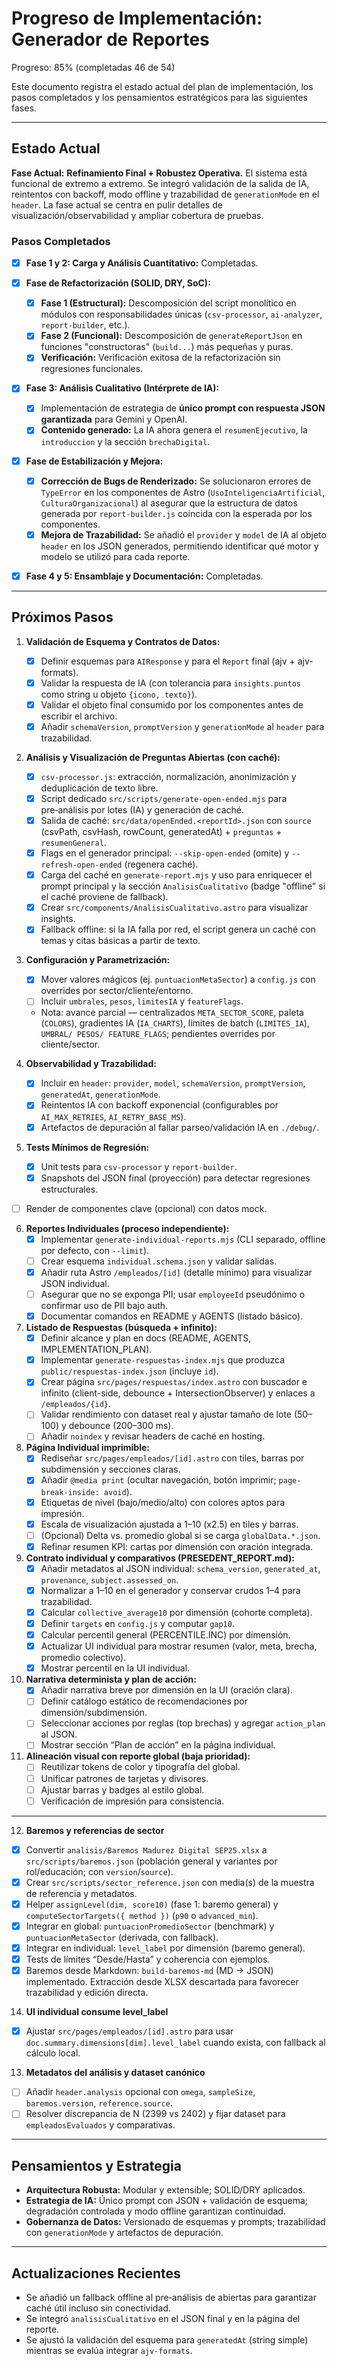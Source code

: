 # Progreso de Implementación: Generador de Reportes
<!-- progress:start -->
Progreso: 85% (completadas 46 de 54)
<!-- progress:end -->


Este documento registra el estado actual del plan de implementación, los pasos completados y los pensamientos estratégicos para las siguientes fases.

---

## Estado Actual

**Fase Actual:** **Refinamiento Final + Robustez Operativa.** El sistema está funcional de extremo a extremo. Se integró validación de la salida de IA, reintentos con backoff, modo offline y trazabilidad de `generationMode` en el `header`. La fase actual se centra en pulir detalles de visualización/observabilidad y ampliar cobertura de pruebas.

### Pasos Completados

-   [x] **Fase 1 y 2: Carga y Análisis Cuantitativo:** Completadas.

-   [x] **Fase de Refactorización (SOLID, DRY, SoC):**
    -   [x] **Fase 1 (Estructural):** Descomposición del script monolítico en módulos con responsabilidades únicas (`csv-processor`, `ai-analyzer`, `report-builder`, etc.).
    -   [x] **Fase 2 (Funcional):** Descomposición de `generateReportJson` en funciones "constructoras" (`build...`) más pequeñas y puras.
    -   [x] **Verificación:** Verificación exitosa de la refactorización sin regresiones funcionales.

-   [x] **Fase 3: Análisis Cualitativo (Intérprete de IA):**
    -   [x] Implementación de estrategia de **único prompt con respuesta JSON garantizada** para Gemini y OpenAI.
    -   [x] **Contenido generado:** La IA ahora genera el `resumenEjecutivo`, la `introduccion` y la sección `brechaDigital`.

-   [x] **Fase de Estabilización y Mejora:**
    -   [x] **Corrección de Bugs de Renderizado:** Se solucionaron errores de `TypeError` en los componentes de Astro (`UsoInteligenciaArtificial`, `CulturaOrganizacional`) al asegurar que la estructura de datos generada por `report-builder.js` coincida con la esperada por los componentes.
    -   [x] **Mejora de Trazabilidad:** Se añadió el `provider` y `model` de IA al objeto `header` en los JSON generados, permitiendo identificar qué motor y modelo se utilizó para cada reporte.

-   [x] **Fase 4 y 5: Ensamblaje y Documentación:** Completadas.

---

## Próximos Pasos

1.  **Validación de Esquema y Contratos de Datos:**
    -   [x] Definir esquemas para `AIResponse` y para el `Report` final (ajv + ajv-formats).
    -   [x] Validar la respuesta de IA (con tolerancia para `insights.puntos` como string u objeto `{icono, texto}`).
    -   [x] Validar el objeto final consumido por los componentes antes de escribir el archivo.
    -   [x] Añadir `schemaVersion`, `promptVersion` y `generationMode` al `header` para trazabilidad.

2.  **Análisis y Visualización de Preguntas Abiertas (con caché):**
    -   [x] `csv-processor.js`: extracción, normalización, anonimización y deduplicación de texto libre.
    -   [x] Script dedicado `src/scripts/generate-open-ended.mjs` para pre‑análisis por lotes (IA) y generación de caché.
    -   [x] Salida de caché: `src/data/openEnded.<reportId>.json` con `source` (csvPath, csvHash, rowCount, generatedAt) + `preguntas` + `resumenGeneral`.
    -   [x] Flags en el generador principal: `--skip-open-ended` (omite) y `--refresh-open-ended` (regenera caché).
    -   [x] Carga del caché en `generate-report.mjs` y uso para enriquecer el prompt principal y la sección `AnalisisCualitativo` (badge "offline" si el caché proviene de fallback).
    -   [x] Crear `src/components/AnalisisCualitativo.astro` para visualizar insights.
    -   [x] Fallback offline: si la IA falla por red, el script genera un caché con temas y citas básicas a partir de texto.

3.  **Configuración y Parametrización:**
    -   [x] Mover valores mágicos (ej. `puntuacionMetaSector`) a `config.js` con overrides por sector/cliente/entorno.
    -   [ ] Incluir `umbrales`, `pesos`, `limitesIA` y `featureFlags`.
    -   Nota: avance parcial — centralizados `META_SECTOR_SCORE`, paleta (`COLORS`), gradientes IA (`IA_CHARTS`), límites de batch (`LIMITES_IA`), `UMBRAL/ PESOS/ FEATURE_FLAGS`; pendientes overrides por cliente/sector.

4.  **Observabilidad y Trazabilidad:**
    -   [x] Incluir en `header`: `provider`, `model`, `schemaVersion`, `promptVersion`, `generatedAt`, `generationMode`.
    -   [x] Reintentos IA con backoff exponencial (configurables por `AI_MAX_RETRIES`, `AI_RETRY_BASE_MS`).
    -   [x] Artefactos de depuración al fallar parseo/validación IA en `./debug/`.

5.  **Tests Mínimos de Regresión:**
    -   [x] Unit tests para `csv-processor` y `report-builder`.
    -   [x] Snapshots del JSON final (proyección) para detectar regresiones estructurales.
-   [ ] Render de componentes clave (opcional) con datos mock.

6.  **Reportes Individuales (proceso independiente):**
    -   [x] Implementar `generate-individual-reports.mjs` (CLI separado, offline por defecto, con `--limit`).
    -   [ ] Crear esquema `individual.schema.json` y validar salidas.
    -   [x] Añadir ruta Astro `/empleados/[id]` (detalle mínimo) para visualizar JSON individual.
    -   [ ] Asegurar que no se exponga PII; usar `employeeId` pseudónimo o confirmar uso de PII bajo auth.
    -   [x] Documentar comandos en README y AGENTS (listado básico).

7.  **Listado de Respuestas (búsqueda + infinito):**
    -   [x] Definir alcance y plan en docs (README, AGENTS, IMPLEMENTATION_PLAN).
    -   [x] Implementar `generate-respuestas-index.mjs` que produzca `public/respuestas-index.json` (incluye `id`).
    -   [x] Crear página `src/pages/respuestas/index.astro` con buscador e infinito (client-side, debounce + IntersectionObserver) y enlaces a `/empleados/{id}`.
    -   [ ] Validar rendimiento con dataset real y ajustar tamaño de lote (50–100) y debounce (200–300 ms).
    -   [ ] Añadir `noindex` y revisar headers de caché en hosting.

8.  **Página Individual imprimible:**
    -   [x] Rediseñar `src/pages/empleados/[id].astro` con tiles, barras por subdimensión y secciones claras.
    -   [x] Añadir `@media print` (ocultar navegación, botón imprimir; `page-break-inside: avoid`).
    -   [x] Etiquetas de nivel (bajo/medio/alto) con colores aptos para impresión.
    -   [x] Escala de visualización ajustada a 1–10 (x2.5) en tiles y barras.
    -   [ ] (Opcional) Delta vs. promedio global si se carga `globalData.*.json`.
    -   [x] Refinar resumen KPI: cartas por dimensión con oración integrada.

9.  **Contrato individual y comparativos (PRESEDENT_REPORT.md):**
    -   [x] Añadir metadatos al JSON individual: `schema_version`, `generated_at`, `provenance`, `subject.assessed_on`.
    -   [x] Normalizar a 1–10 en el generador y conservar crudos 1–4 para trazabilidad.
    -   [x] Calcular `collective_average10` por dimensión (cohorte completa).
    -   [x] Definir `targets` en `config.js` y computar `gap10`.
    -   [x] Calcular percentil general (PERCENTILE.INC) por dimensión.
    -   [x] Actualizar UI individual para mostrar resumen (valor, meta, brecha, promedio colectivo).
    -   [x] Mostrar percentil en la UI individual.

10. **Narrativa determinista y plan de acción:**
    -   [x] Añadir narrativa breve por dimensión en la UI (oración clara).
    -   [ ] Definir catálogo estático de recomendaciones por dimensión/subdimensión.
    -   [ ] Seleccionar acciones por reglas (top brechas) y agregar `action_plan` al JSON.
    -   [ ] Mostrar sección “Plan de acción” en la página individual.

11. **Alineación visual con reporte global (baja prioridad):**
    -   [ ] Reutilizar tokens de color y tipografía del global.
    -   [ ] Unificar patrones de tarjetas y divisores.
    -   [ ] Ajustar barras y badges al estilo global.
    -   [ ] Verificación de impresión para consistencia.

---

12. **Baremos y referencias de sector**

-   [x] Convertir `analisis/Baremos Madurez Digital SEP25.xlsx` a `src/scripts/baremos.json` (población general y variantes por rol/educación; con `version`/`source`).
-   [x] Crear `src/scripts/sector_reference.json` con media(s) de la muestra de referencia y metadatos.
-   [x] Helper `assignLevel(dim, score10)` (fase 1: baremo general) y `computeSectorTargets({ method })` (`p90` o `advanced_min`).
-   [x] Integrar en global: `puntuacionPromedioSector` (benchmark) y `puntuacionMetaSector` (derivada, con fallback).
-   [x] Integrar en individual: `level_label` por dimensión (baremo general).
-   [x] Tests de límites “Desde/Hasta” y coherencia con ejemplos.
-   [x] Baremos desde Markdown: `build-baremos-md` (MD → JSON) implementado. Extracción desde XLSX descartada para favorecer trazabilidad y edición directa.

14. **UI individual consume level_label**

-   [x] Ajustar `src/pages/empleados/[id].astro` para usar `doc.summary.dimensions[dim].level_label` cuando exista, con fallback al cálculo local.

13. **Metadatos del análisis y dataset canónico**

-   [ ] Añadir `header.analysis` opcional con `omega`, `sampleSize`, `baremos.version`, `reference.source`.
-   [ ] Resolver discrepancia de N (2399 vs 2402) y fijar dataset para `empleadosEvaluados` y comparativas.

---

## Pensamientos y Estrategia

*   **Arquitectura Robusta:** Modular y extensible; SOLID/DRY aplicados.
*   **Estrategia de IA:** Único prompt con JSON + validación de esquema; degradación controlada y modo offline garantizan continuidad.
*   **Gobernanza de Datos:** Versionado de esquemas y prompts; trazabilidad con `generationMode` y artefactos de depuración.

---

## Actualizaciones Recientes

-   Se añadió un fallback offline al pre‑análisis de abiertas para garantizar caché útil incluso sin conectividad.
-   Se integró `analisisCualitativo` en el JSON final y en la página del reporte.
-   Se ajustó la validación del esquema para `generatedAt` (string simple) mientras se evalúa integrar `ajv-formats`.
